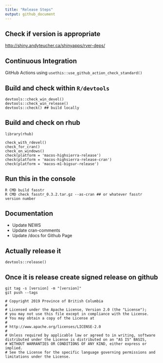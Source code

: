 ```yaml
---
title: "Release Steps"
output: github_document
---
```

  

## Check if version is appropriate
http://shiny.andyteucher.ca/shinyapps/rver-deps/

## Continuous Integration
GitHub Actions using `usethis::use_github_action_check_standard()`
  
## Build and check within `R/devtools`
```
devtools::check_win_devel()
devtools::check_win_release()
devtools::check() ## build locally
```

## Build and check on rhub
```
library(rhub)

check_with_rdevel()
check_for_cran()
check_on_windows()
check(platform = 'macos-highsierra-release')
check(platform = 'macos-highsierra-release-cran')
check(platform = 'macos-m1-bigsur-release')
```

## Run this in the console
```
R CMD build fasstr
R CMD check fasstr_0.3.2.tar.gz --as-cran ## or whatever fasstr version number
```

## Documentation
- Update NEWS
- Update cran-comments
- Update /docs for Github Page

## Actually release it
```
devtools::release()
```

## Once it is release create signed release on github
```
git tag -s [version] -m "[version]"
git push --tags
```

```
# Copyright 2019 Province of British Columbia
# 
# Licensed under the Apache License, Version 2.0 (the "License");
# you may not use this file except in compliance with the License.
# You may obtain a copy of the License at
# 
# http://www.apache.org/licenses/LICENSE-2.0
# 
# Unless required by applicable law or agreed to in writing, software distributed under the License is distributed on an "AS IS" BASIS,
# WITHOUT WARRANTIES OR CONDITIONS OF ANY KIND, either express or implied.
# See the License for the specific language governing permissions and limitations under the License.
```

